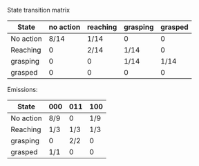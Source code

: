 State transition matrix

| State     | no action | reaching | grasping | grasped |
| --------- | --------- | -------- | -------- | ------- |
| No action | 8/14      | 1/14     | 0        | 0       |
| Reaching  | 0         | 2/14     | 1/14     | 0       |
| grasping  | 0         | 0        | 1/14     | 1/14    |
| grasped   | 0         | 0        | 0        | 0       |



Emissions:

| State     | 000 | 011 | 100 |
| --------- | --- | --- | --- |
| No action | 8/9 | 0   | 1/9 |
| Reaching  | 1/3 | 1/3 | 1/3 |
| grasping  | 0   | 2/2 | 0   |
| grasped   | 1/1 | 0   | 0   |